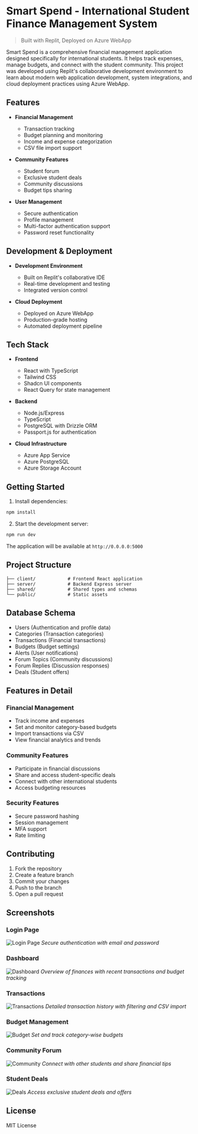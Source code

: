 
# Smart Spend - International Student Finance Management System

> Built with Replit, Deployed on Azure WebApp

Smart Spend is a comprehensive financial management application designed specifically for international students. It helps track expenses, manage budgets, and connect with the student community. This project was developed using Replit's collaborative development environment to learn about modern web application development, system integrations, and cloud deployment practices using Azure WebApp.

## Features

- **Financial Management**
  - Transaction tracking
  - Budget planning and monitoring
  - Income and expense categorization
  - CSV file import support

- **Community Features**
  - Student forum
  - Exclusive student deals
  - Community discussions
  - Budget tips sharing

- **User Management**
  - Secure authentication
  - Profile management
  - Multi-factor authentication support
  - Password reset functionality

## Development & Deployment

- **Development Environment**
  - Built on Replit's collaborative IDE
  - Real-time development and testing
  - Integrated version control

- **Cloud Deployment**
  - Deployed on Azure WebApp
  - Production-grade hosting
  - Automated deployment pipeline

## Tech Stack

- **Frontend**
  - React with TypeScript
  - Tailwind CSS
  - Shadcn UI components
  - React Query for state management

- **Backend**
  - Node.js/Express
  - TypeScript
  - PostgreSQL with Drizzle ORM
  - Passport.js for authentication

- **Cloud Infrastructure**
  - Azure App Service
  - Azure PostgreSQL
  - Azure Storage Account

## Getting Started

1. Install dependencies:
```bash
npm install
```

2. Start the development server:
```bash
npm run dev
```

The application will be available at `http://0.0.0.0:5000`

## Project Structure

```
├── client/            # Frontend React application
├── server/            # Backend Express server
├── shared/            # Shared types and schemas
└── public/            # Static assets
```

## Database Schema

- Users (Authentication and profile data)
- Categories (Transaction categories)
- Transactions (Financial transactions)
- Budgets (Budget settings)
- Alerts (User notifications)
- Forum Topics (Community discussions)
- Forum Replies (Discussion responses)
- Deals (Student offers)

## Features in Detail

### Financial Management
- Track income and expenses
- Set and monitor category-based budgets
- Import transactions via CSV
- View financial analytics and trends

### Community Features
- Participate in financial discussions
- Share and access student-specific deals
- Connect with other international students
- Access budgeting resources

### Security Features
- Secure password hashing
- Session management
- MFA support
- Rate limiting

## Contributing

1. Fork the repository
2. Create a feature branch
3. Commit your changes
4. Push to the branch
5. Open a pull request

## Screenshots

### Login Page
![Login Page](./docs/screenshots/login.png)
*Secure authentication with email and password*

### Dashboard
![Dashboard](./docs/screenshots/dashboard.png)
*Overview of finances with recent transactions and budget tracking*

### Transactions
![Transactions](./docs/screenshots/transactions.png)
*Detailed transaction history with filtering and CSV import*

### Budget Management
![Budget](./docs/screenshots/budget.png)
*Set and track category-wise budgets*

### Community Forum
![Community](./docs/screenshots/community.png)
*Connect with other students and share financial tips*

### Student Deals
![Deals](./docs/screenshots/deals.png)
*Access exclusive student deals and offers*

## License

MIT License
